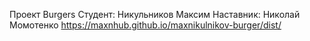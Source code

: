 Проект Burgers
Студент: Никульников Максим
Наставник: Николай Момотенко
https://maxnhub.github.io/maxnikulnikov-burger/dist/